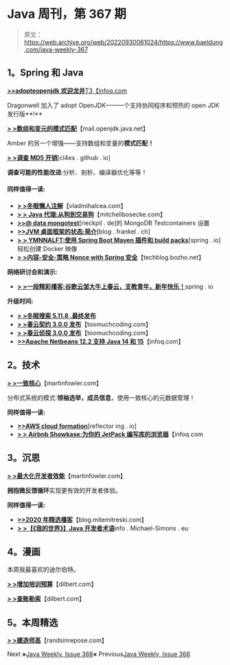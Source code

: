 # Java 周刊，第 367 期

> 原文：<https://web.archive.org/web/20220930061024/https://www.baeldung.com/java-weekly-367>

## **1。Spring 和 Java**

[**>>adopteopenjdk 欢迎龙井**T3【infoq.com](https://web.archive.org/web/20221208143841/https://www.infoq.com/news/2021/01/adoptopenjdk-welcomes-dragonwell/)

Dragonwell 加入了 adopt OpenJDK——一个支持协同程序和预热的 open JDK 发行版**!**

[**> >数组和变元的模式匹配**](https://web.archive.org/web/20221208143841/https://mail.openjdk.java.net/pipermail/amber-spec-experts/2021-January/002695.html)【mail.openjdk.java.net】

Amber 的另一个增强——支持数组和变量的**模式匹配！**

[**> >调查 MD5 开销**](https://web.archive.org/web/20221208143841/https://cl4es.github.io/2021/01/04/Investigating-MD5-Overheads.html)[cl4es . github . io]

**调查可能的性能改进**:分析、剖析、编译器优化等等！

#### **同样值得一读:**

*   [**> >冬眠懒人注解**](https://web.archive.org/web/20221208143841/https://vladmihalcea.com/hibernate-lazytoone-annotation/)【vladmihalcea.com】
*   [**> > Java 代理:从狗到交易狗**](https://web.archive.org/web/20221208143841/https://www.mitchellbosecke.com/post/java-proxies-from-dog-to-transactionaldog)【mitchellbosecke.com】
*   [**>>@ data mongotest**](https://web.archive.org/web/20221208143841/https://rieckpil.de/mongodb-testcontainers-setup-for-datamongotest/)[rieckpil . de]的 MongoDB Testcontainers 设置
*   [**>>JVM 桌面框架的状态:简介**](https://web.archive.org/web/20221208143841/https://blog.frankel.ch/state-jvm-desktop-frameworks/1)[blog . frankel . ch]
*   **[> > YMNNALFT:使用 Spring Boot Maven 插件和 build packs](https://web.archive.org/web/20221208143841/https://spring.io/blog/2021/01/04/ymnnalft-easy-docker-image-creation-with-the-spring-boot-maven-plugin-and-buildpacks)**[spring . io]轻松创建 Docker 映像
*   [**> >内容-安全-策略 Nonce with Spring 安全**](https://web.archive.org/web/20221208143841/https://techblog.bozho.net/content-security-policy-nonce-with-spring-security/)【techblog.bozho.net】

**网络研讨会和演示:**

*   [**> >一段精彩播客:谷歌云邹大牛上春云，支教青年，新年快乐！**](https://web.archive.org/web/20221208143841/https://spring.io/blog/2020/12/31/a-bootiful-podcast-google-cloud-s-daniel-zou-on-spring-cloud-gcp-teaching-the-youths-and-happy-new-year)spring . io

**升级时间:**

*   [**> >冬眠搜索 5.11.8 .最终发布**](https://web.archive.org/web/20221208143841/https://in.relation.to/2021/01/06/hibernate-search-5-11-8-Final/)
*   [**> >春云契约 3.0.0 发布**](https://web.archive.org/web/20221208143841/https://toomuchcoding.com/articles/2020/12/23/spring-cloud-contract-3-0-0-released/)【toomuchcoding.com】
*   [**> >春云侦探 3.0.0 发布**](https://web.archive.org/web/20221208143841/https://toomuchcoding.com/articles/2021/01/04/spring-cloud-sleuth-3-0-0-released/)【toomuchcoding.com】
*   [**>>Apache Netbeans 12.2 支持 Java 14 和 15**](https://web.archive.org/web/20221208143841/https://www.infoq.com/news/2021/01/netbeans-12-2-java14-java15/)【infoq.com】

## **2。技术**

[**> >一致核心**](https://web.archive.org/web/20221208143841/https://martinfowler.com/articles/patterns-of-distributed-systems/consistent-core.html)【martinfowler.com】

分布式系统的模式:**领袖选举，成员信息**，使用一致核心的元数据管理！

**同样值得一读:**

*   [**>>AWS cloud formation**](https://web.archive.org/web/20221208143841/https://reflectoring.io/getting-started-with-aws-cloudformation/)[reflector ing . io]
*   [**> > Airbnb Showkase:为你的 JetPack 编写库的浏览器**](https://web.archive.org/web/20221208143841/https://www.infoq.com/news/2020/12/airbnb-showkase-jetpack-compose/)【infoq.com

## **3。沉思**

[**> >最大化开发者效能**](https://web.archive.org/web/20221208143841/https://martinfowler.com/articles/developer-effectiveness.html)【martinfowler.com】

**拥抱微反馈循环**实现更有效的开发者体验。

**同样值得一读:**

*   [**>>2020 年精选播客**](https://web.archive.org/web/20221208143841/https://blog.mitemitreski.com/2020/12/selected-podcasts-from-2020.html)【blog.mitemitreski.com】
*   [**> >【《我的世界》】Java 开发者术语**](https://web.archive.org/web/20221208143841/https://info.michael-simons.eu/2021/01/03/minecraft-terminology-for-java-developers/)info . Michael-Simons . eu

## **4。漫画**

本周我最喜欢的迪尔伯特。

[**> >增加培训预算**](https://web.archive.org/web/20221208143841/https://dilbert.com/strip/2021-01-03)【dilbert.com】

[**> >查账勒索**](https://web.archive.org/web/20221208143841/https://dilbert.com/strip/2021-01-02)【dilbert.com】

## **5。本周精选**

**[> >建造师高](https://web.archive.org/web/20221208143841/https://randsinrepose.com/archives/the-builders-high/)**【randsinrepose.com】

Next **»**[Java Weekly, Issue 368](/web/20221208143841/https://www.baeldung.com/java-weekly-368)**«** Previous[Java Weekly, Issue 366](/web/20221208143841/https://www.baeldung.com/java-weekly-366)